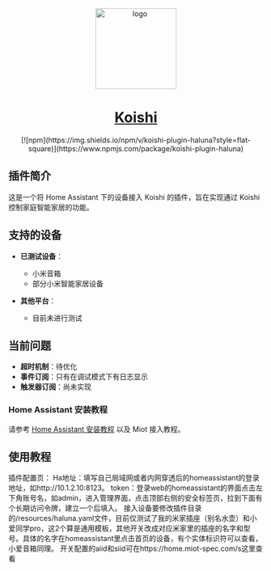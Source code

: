 <div align="center">
  <a href="https://koishi.chat/" target="_blank">
    <img width="160" src="https://koishi.chat/logo.png" alt="logo">
  </a>
  <h1 id="koishi"><a href="https://koishi.chat/" target="_blank">Koishi</a></h1>
</div>

<div align="center">
 [![npm](https://img.shields.io/npm/v/koishi-plugin-haluna?style=flat-square)](https://www.npmjs.com/package/koishi-plugin-haluna)

</div>


## 插件简介

这是一个将 Home Assistant 下的设备接入 Koishi 的插件，旨在实现通过 Koishi 控制家庭智能家居的功能。

## 支持的设备

- **已测试设备**：
  - 小米音箱
  - 部分小米智能家居设备

- **其他平台**：
  - 目前未进行测试

## 当前问题

- **超时机制**：待优化
- **事件订阅**：只有在调试模式下有日志显示
- **触发器订阅**：尚未实现

### Home Assistant 安装教程

请参考 [Home Assistant 安装教程](https://www.cnblogs.com/lumia1998/p/18529649) 以及 Miot 接入教程。


## 使用教程
插件配置页：
Ha地址：填写自己局域网或者内网穿透后的homeassistant的登录地址，如http://10.1.2.10:8123。
token：登录web的homeassistant的界面点击左下角账号名，如admin，进入管理界面，点击顶部右侧的安全标签页，拉到下面有个长期访问令牌，建立一个后填入。
接入设备要修改插件目录的/resources/haluna.yaml文件，目前仅测试了我的米家插座（别名水壶）和小爱同学pro，这2个算是通用模板，其他开关改成对应米家里的插座的名字和型号。具体的名字在homeassistant里点击首页的设备，有个实体标识符可以查看，小爱音箱同理。
开关配置的aiid和siid可在https://home.miot-spec.com/s这里查看
